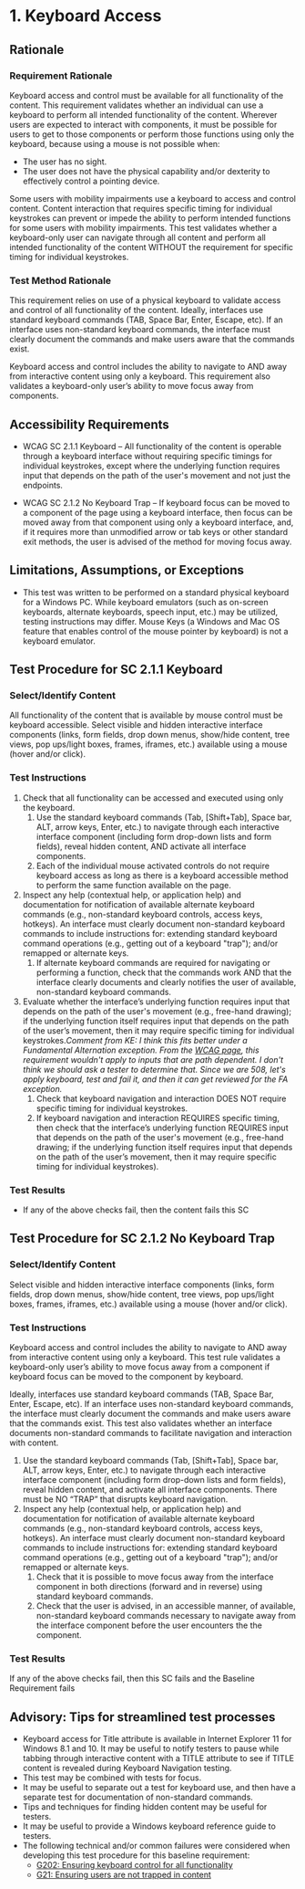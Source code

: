 # 1. Keyboard Access
## Rationale
### Requirement Rationale
Keyboard access and control must be available for all functionality of the content. This requirement validates whether an individual can use a keyboard to perform all intended functionality of the content. Wherever users are expected to interact with components, it must be possible for users to get to those components or perform those functions using only the keyboard, because using a mouse is not possible when: 
* The user has no sight.
* The user does not have the physical capability and/or dexterity to effectively control a pointing device.

Some users with mobility impairments use a keyboard to access and control content. Content interaction that requires specific timing for individual keystrokes can prevent or impede the ability to perform intended functions for some users with mobility impairments. This test validates whether a keyboard-only user can navigate through all content and perform all intended functionality of the content WITHOUT the requirement for specific timing for individual keystrokes.

### Test Method Rationale
This requirement relies on use of a physical keyboard to validate access and control of all functionality of the content. Ideally, interfaces use standard keyboard commands (TAB, Space Bar, Enter, Escape, etc). If an interface uses non-standard keyboard commands, the interface must clearly document the commands and make users aware that the commands exist.

Keyboard access and control includes the ability to navigate to AND away from interactive content using only a keyboard. This requirement also validates a keyboard-only user’s ability to move focus away from components. 

## Accessibility Requirements
* WCAG SC  2.1.1 Keyboard – All functionality of the content is operable through a keyboard interface without requiring specific timings for individual keystrokes, except where the underlying function requires input that depends on the path of the user's movement and not just the endpoints. 

* WCAG SC 2.1.2 No Keyboard Trap – If keyboard focus can be moved to a component of the page using a keyboard interface, then focus can be moved away from that component using only a keyboard interface, and, if it requires more than unmodified arrow or tab keys or other standard exit methods, the user is advised of the method for moving focus away.

## Limitations, Assumptions, or Exceptions
* This test was written to be performed on a standard physical keyboard for a Windows PC. While keyboard emulators (such as on-screen keyboards, alternate keyboards, speech input, etc.) may be utilized, testing instructions may differ. Mouse Keys (a Windows and Mac OS feature that enables control of the mouse pointer by keyboard) is not a keyboard emulator.

## Test Procedure for SC 2.1.1 Keyboard
### Select/Identify Content
All functionality of the content that is available by mouse control must be keyboard accessible. Select visible and hidden interactive interface components (links, form fields, drop down menus, show/hide content, tree views, pop ups/light boxes, frames, iframes, etc.) available using a mouse (hover and/or click).

### Test Instructions
1. Check that all functionality can be accessed and executed using only the keyboard.
    1. Use the standard keyboard commands (Tab, [Shift+Tab], Space bar, ALT, arrow keys, Enter, etc.) to navigate through each interactive interface component (including form drop-down lists and form fields), reveal hidden content, AND activate all interface components.
    1.  Each of the individual mouse activated controls do not require keyboard access as long as there is a keyboard accessible method to perform the same function available on the page. 
1. Inspect any help (contextual help, or application help) and documentation for notification of available alternate keyboard commands (e.g., non-standard keyboard controls, access keys, hotkeys). An interface must clearly document non-standard keyboard commands to include instructions for: extending standard keyboard command operations (e.g., getting out of a keyboard "trap"); and/or remapped or alternate keys.
    1. If alternate keyboard commands are required for navigating or performing a function, check that the commands work AND that the interface clearly documents and clearly notifies the user of available, non-standard keyboard commands. 
1. Evaluate whether the interface’s underlying function requires input that depends on the path of the user's movement (e.g., free-hand drawing); if the underlying function itself requires input that depends on the path of the user’s movement, then it may require specific timing for individual keystrokes.*Comment from KE: I think this fits better under a Fundamental Alternation exception. From the [WCAG page](https://www.w3.org/TR/UNDERSTANDING-WCAG20/keyboard-operation-keyboard-operable.html), this requirement wouldn't apply to inputs that are path dependent. I don't think we should ask a tester to determine that. Since we are 508, let's apply keyboard, test and fail it, and then it can get reviewed for the FA exception.*
    1. Check that keyboard navigation and interaction DOES NOT require specific timing for individual keystrokes. 
    2. If keyboard navigation and interaction REQUIRES specific timing, then check that the interface’s underlying function REQUIRES input that depends on the path of the user's movement (e.g., free-hand drawing; if the underlying function itself requires input that depends on the path of the user’s movement, then it may require specific timing for individual keystrokes). 

### Test Results
* If any of the above checks fail, then the content fails this SC

## Test Procedure for SC 2.1.2 No Keyboard Trap
### Select/Identify Content
Select visible and hidden interactive interface components (links, form fields, drop down menus, show/hide content, tree views, pop ups/light boxes, frames, iframes, etc.) available using a mouse (hover and/or click).

### Test Instructions
Keyboard access and control includes the ability to navigate to AND away from interactive content using only a keyboard. This test rule validates a keyboard-only user’s ability to move focus away from a component if keyboard focus can be moved to the component by keyboard. 

Ideally, interfaces use standard keyboard commands (TAB, Space Bar, Enter, Escape, etc). If an interface uses non-standard keyboard commands, the interface must clearly document the commands and make users aware that the commands exist. This test also validates whether an interface documents non-standard commands to facilitate navigation and interaction with content.

1. Use the standard keyboard commands (Tab, [Shift+Tab], Space bar, ALT, arrow keys, Enter, etc.) to navigate through each interactive interface component (including form drop-down lists and form fields), reveal hidden content, and activate all interface components. There must be NO “TRAP” that disrupts keyboard navigation.
1. Inspect any help (contextual help, or application help) and documentation for notification of available alternate keyboard commands (e.g., non-standard keyboard controls, access keys, hotkeys). An interface must clearly document non-standard keyboard commands to include instructions for: extending standard keyboard command operations (e.g., getting out of a keyboard "trap"); and/or remapped or alternate keys. 
    1. Check that it is possible to move focus away from the interface component in both directions (forward and in reverse) using standard keyboard commands.
    1. Check that the user is advised, in an accessible manner, of available, non-standard keyboard commands necessary to navigate away from the interface component before the user encounters the the component. 

### Test Results
If any of the above checks fail, then this SC fails and the Baseline Requirement fails

## Advisory: Tips for streamlined test processes
* Keyboard access for Title attribute is available in Internet Explorer 11 for Windows 8.1 and 10. It may be useful to notify testers to pause while tabbing through interactive content with a TITLE attribute to see if TITLE content is revealed during Keyboard Navigation testing.
* This test may be combined with tests for focus.
* It may be useful to separate out a test for keyboard use, and then have a separate test for documentation of non-standard commands. 
* Tips and techniques for finding hidden content may be useful for testers.
* It may be useful to provide a Windows keyboard reference guide to testers.
* The following technical and/or common failures were considered when developing this test procedure for this baseline requirement:
    * [G202: Ensuring keyboard control for all functionality](http://www.w3.org/TR/WCAG20-TECHS/G202.html)
    * [G21: Ensuring users are not trapped in content](http://www.w3.org/TR/WCAG20-TECHS/G21.html)

